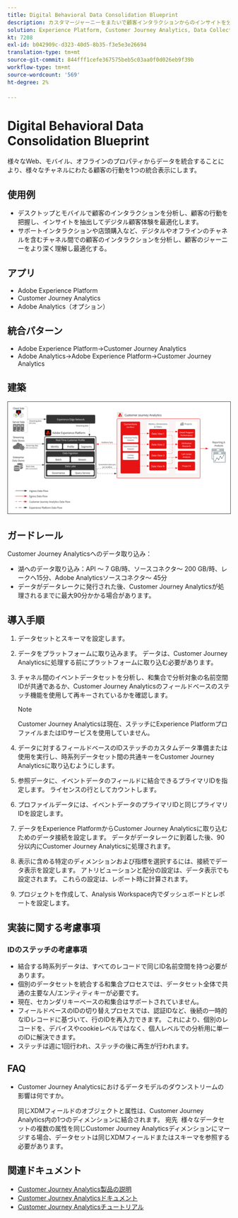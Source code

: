 ```yaml
---
title: Digital Behavioral Data Consolidation Blueprint
description: カスタマージャーニーをまたいで顧客インタラクションからのインサイトを分析および抽出します。
solution: Experience Platform, Customer Journey Analytics, Data Collection
kt: 7208
exl-id: b042909c-d323-40d5-8b35-f3e5e3e26694
translation-type: tm+mt
source-git-commit: 844fff1cefe367575beb5c03aa0f0d026eb9f39b
workflow-type: tm+mt
source-wordcount: '569'
ht-degree: 2%

---
```


# Digital Behavioral Data Consolidation Blueprint

様々なWeb、モバイル、オフラインのプロパティからデータを統合することにより、様々なチャネルにわたる顧客の行動を1つの統合表示にします。

## 使用例

* デスクトップとモバイルで顧客のインタラクションを分析し、顧客の行動を把握し、インサイトを抽出してデジタル顧客体験を最適化します。
* サポートインタラクションや店頭購入など、デジタルやオフラインのチャネルを含むチャネル間での顧客のインタラクションを分析し、顧客のジャーニーをより深く理解し最適化する。 

## アプリ

* Adobe Experience Platform
* Customer Journey Analytics
* Adobe Analytics（オプション）

## 統合パターン

* Adobe Experience Platform→Customer Journey Analytics
* Adobe Analytics→Adobe Experience Platform→Customer Journey Analytics

## 建築

<img src="assets/CJA.svg" alt="Customer Journey Analyticsのブループリントのリファレンスアーキテクチャ" style="border:1px solid #4a4a4a" />

## ガードレール

Customer Journey Analyticsへのデータ取り込み：

* 湖へのデータ取り込み：API ～ 7 GB/時、ソースコネクタ～ 200 GB/時、レークへ15分、Adobe Analyticsソースコネクタ～ 45分
* データがデータレークに発行された後、Customer Journey Analyticsが処理されるまでに最大90分かかる場合があります。

## 導入手順

1. データセットとスキーマを設定します。
1. データをプラットフォームに取り込みます。
データは、Customer Journey Analyticsに処理する前にプラットフォームに取り込む必要があります。
1. チャネル間のイベントデータセットを分析し、和集合で分析対象の名前空間IDが共通であるか、Customer Journey Analyticsのフィールドベースのステッチ機能を使用して再キーされているかを確認します。 

   >[!NOTE]
   >
   >Customer Journey Analyticsは現在、ステッチにExperience PlatformプロファイルまたはIDサービスを使用していません。

1. データに対するフィールドベースのIDステッチのカスタムデータ準備または使用を実行し、時系列データセット間の共通キーをCustomer Journey Analyticsに取り込むようにします。
1. 参照データに、イベントデータのフィールドに結合できるプライマリIDを指定します。 ライセンスの行としてカウントします。
1. プロファイルデータには、イベントデータのプライマリIDと同じプライマリIDを設定します。
1. データをExperience PlatformからCustomer Journey Analyticsに取り込むためのデータ接続を設定します。 データがデータレークに到着した後、90分以内にCustomer Journey Analyticsに処理されます。
1. 表示に含める特定のディメンションおよび指標を選択するには、接続でデータ表示を設定します。 アトリビューションと配分の設定は、データ表示でも設定されます。 これらの設定は、レポート時に計算されます。
1. プロジェクトを作成して、Analysis Workspace内でダッシュボードとレポートを設定します。

## 実装に関する考慮事項

### IDのステッチの考慮事項

* 結合する時系列データは、すべてのレコードで同じID名前空間を持つ必要があります。
* 個別のデータセットを統合する和集合プロセスでは、データセット全体で共通の主要な人/エンティティキーが必要です。
* 現在、セカンダリキーベースの和集合はサポートされていません。
* フィールドベースのIDの切り替えプロセスでは、認証IDなど、後続の一時的なIDレコードに基づいて、行のIDを再入力できます。 これにより、個別のレコードを、デバイスやcookieレベルではなく、個人レベルでの分析用に単一のIDに解決できます。
* ステッチは週に1回行われ、ステッチの後に再生が行われます。

## FAQ

* Customer Journey Analyticsにおけるデータモデルのダウンストリームの影響は何ですか。

   同じXDMフィールドのオブジェクトと属性は、Customer Journey Analytics内の1つのディメンションに結合されます。 宛先  様々なデータセットの複数の属性を同じCustomer Journey Analyticsディメンションにマージする場合、データセットは同じXDMフィールドまたはスキーマを参照する必要があります。

## 関連ドキュメント

* [Customer Journey Analytics製品の説明](https://helpx.adobe.com/legal/product-descriptions/customer-journey-analytics.html)
* [Customer Journey Analyticsドキュメント](https://experienceleague.adobe.com/docs/customer-journey-analytics.html)
* [Customer Journey Analyticsチュートリアル](https://experienceleague.adobe.com/docs/customer-journey-analytics-learn/tutorials/overview.html)
